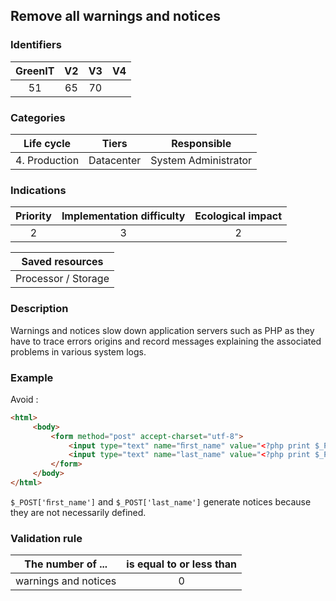 ## Remove all warnings and notices

### Identifiers

| GreenIT |  V2  |  V3  |  V4  |
|:-------:|:----:|:----:|:----:|
|   51   |  65 | 70  |      |

### Categories

| Life cycle |  Tiers  |  Responsible  |
|:---------:|:----:|:----:|
| 4. Production | Datacenter | System Administrator |

### Indications

| Priority |      Implementation difficulty       |  Ecological impact    |
|:-------------------:|:-------------------------:|:---------------------:|
| 2 | 3 | 2 |

|Saved resources                                    |
|:----------------------------------------------------------:|
| Processor / Storage   |

### Description

Warnings and notices slow down application servers such as PHP as they have to trace errors origins and record messages explaining the associated problems in various system logs.

### Example

Avoid :
```html
<html>
     <body>
         <form method="post" accept-charset="utf-8">
             <input type="text" name="ﬁrst_name" value="<?php print $_POST['ﬁrst_name'] ?>" placeholder="">
             <input type="text" name="last_name" value="<?php print $_POST['last_name'] ?>" placeholder="">
         </form>
     </body>
</html>
```
`$_POST['ﬁrst_name']` and `$_POST['last_name']` generate notices because they are not necessarily defined.


### Validation rule

| The number of ...     | is equal to or less than   |  
|-------------------|:-------------------------:|
| warnings and notices | 0  |
